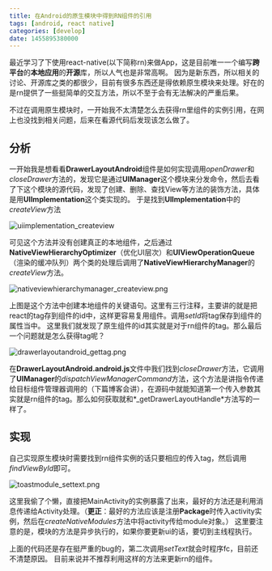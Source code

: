 ```yaml
---
title: 在Android的原生模块中得到RN组件的引用
tags: [android, react native]
categories: [develop]
date: 1455895380000
---
```


最近学习了下使用react-native(以下简称rn)来做App，这是目前唯一一个编写**跨平台**的**本地应用**的**开源**库，所以人气也是非常高啊。
因为是新东西，所以相关的讨论、开源库之类的都很少，目前有很多东西还是得依赖原生模块来处理。好在的是rn提供了一些挺简单的交互方法，所以不至于会有无法解决的严重后果。

不过在调用原生模块时，一开始我不太清楚怎么去获得rn里组件的实例引用，在网上也没找到相关问题，后来在看源代码后发现该怎么做了。

<!--more-->

## 分析 ##
一开始我是想看看**DrawerLayoutAndroid**组件是如何实现调用*openDrawer*和*closeDrawer*方法的，发现它是通过**UIManager**这个模块来分发命令，然后去看了下这个模块的源代码，发现了创建、删除、查找View等方法的装饰方法，具体是用**UIImplementation**这个类实现的。
于是找到**UIImplementation**中的*createView*方法

![uiimplementation_createview][1]

可见这个方法并没有创建真正的本地组件，之后通过**NativeViewHierarchyOptimizer**（优化UI层次）和**UIViewOperationQueue**（渲染的缓冲队列）两个类的处理后调用了**NativeViewHierarchyManager**的*createView*方法。

![nativeviewhierarchymanager_createview.png][2]

上图是这个方法中创建本地组件的关键语句。这里有三行注释，主要讲的就是把react的tag存到组件的id中，这样更容易复用组件。调用*setId*将tag保存到组件的属性当中。
这里我们就发现了原生组件的id其实就是对于rn组件的tag。那么最后一个问题就是怎么获得tag呢？

![drawerlayoutandroid_gettag.png][3]

在**DrawerLayoutAndroid.android.js**文件中我们找到*closeDrawer*方法，它调用了**UIManager**的*dispatchViewManagerCommand*方法，这个方法是讲指令传递给目标组件管理器调用的（下篇博客会讲），在源码中就能知道第一个传入参数其实就是rn组件的tag。那么如何获取就和*\_getDrawerLayoutHandle*方法写的一样了。

## 实现 ##
自己实现原生模块时需要找到rn组件实例的话只要相应的传入tag，然后调用*findViewById*即可。

![toastmodule_settext.png][4]

这里我偷了个懒，直接把MainActivity的实例暴露了出来，最好的方法还是利用消息传递给Activity处理。（**更正**：最好的方法应该是注册**Package**时传入activity实例，然后在*createNativeModules*方法中将activity传给module对象。）
这里要注意的是，模块的方法是异步执行的，如果你要更新ui的话，要切到主线程执行。

上面的代码还是存在挺严重的bug的，第二次调用*setText*就会时程序fc，目前还不清楚原因。
目前来说并不推荐利用这样的方法来更新rn的组件。


  [1]: /images/2016/02/2765341748.png
  [2]: /images/2016/02/2125075922.png
  [3]: /images/2016/02/422551472.png
  [4]: /images/2016/02/1683079715.png